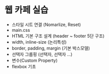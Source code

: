 # 웹 카페 실습

- 스타일 시트 연결 (Nomarlize, Reset)
- main.css
- HTML 기본 구조 설계 (header ~ footer 5단 구조)
- width, inline-size (논리특성)
- border, padding, margin (기본 박스모델)
- 선택자 그룹핑 (선택자, 선택자 ...)
- 변수(Custom Property)
- flexbox 기초